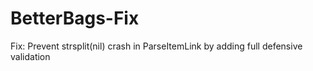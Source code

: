 # BetterBags-Fix
Fix: Prevent strsplit(nil) crash in ParseItemLink by adding full defensive validation
